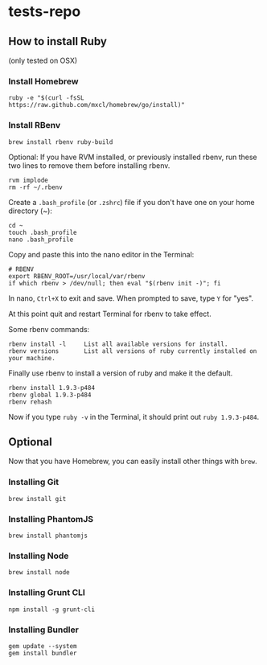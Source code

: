 tests-repo
=====

## How to install Ruby
(only tested on OSX)

### Install Homebrew

```shell
ruby -e "$(curl -fsSL https://raw.github.com/mxcl/homebrew/go/install)"
```

### Install RBenv

```shell
brew install rbenv ruby-build
```
Optional: If you have RVM installed, or previously installed rbenv, run these two lines to remove them before installing rbenv.

```shell
rvm implode
rm -rf ~/.rbenv
```

Create a `.bash_profile` (or `.zshrc`) file if you don't have one on your home directory (~):

```shell
cd ~
touch .bash_profile
nano .bash_profile
```
Copy and paste this into the nano editor in the Terminal:

```shell
# RBENV
export RBENV_ROOT=/usr/local/var/rbenv
if which rbenv > /dev/null; then eval "$(rbenv init -)"; fi
```
In nano, `Ctrl+X` to exit and save. When prompted to save, type `Y` for "yes".

At this point quit and restart Terminal for rbenv to take effect.

Some rbenv commands:

```shell
rbenv install -l     List all available versions for install.
rbenv versions       List all versions of ruby currently installed on your machine.
```
Finally use rbenv to install a version of ruby and make it the default.

```shell
rbenv install 1.9.3-p484
rbenv global 1.9.3-p484
rbenv rehash
```
Now if you type `ruby -v` in the Terminal, it should print out `ruby 1.9.3-p484`.

## Optional

Now that you have Homebrew, you can easily install other things with `brew`.

### Installing Git

```shell
brew install git
```

### Installing PhantomJS

```shell
brew install phantomjs
```

### Installing Node

```shell
brew install node
```

### Installing Grunt CLI

```shell
npm install -g grunt-cli
```

### Installing Bundler

```shell
gem update --system
gem install bundler
```

